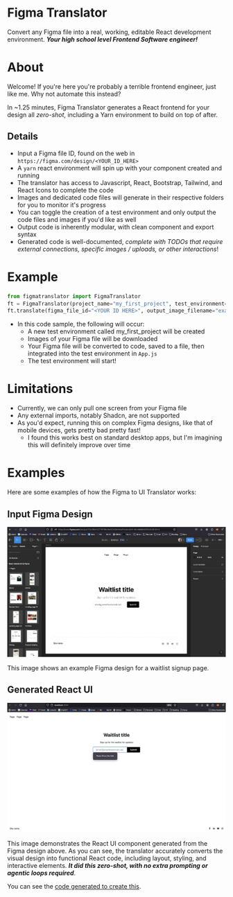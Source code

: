 # Figma Translator
Convert any Figma file into a real, working, editable React development environment. ***Your high school level Frontend Software engineer!***

# About
Welcome! If you're here you're probably a terrible frontend engineer, just like me. Why not automate this instead?

In ~1.25 minutes, Figma Translator generates a React frontend for your design all *zero-shot*, including a Yarn environment to build on top of after.

## Details
* Input a Figma file ID, found on the web in `https://figma.com/design/<YOUR_ID_HERE>`
* A `yarn` react environment will spin up with your component created and running
* The translator has access to Javascript, React, Bootstrap, Tailwind, and React Icons to complete the code
* Images and dedicated code files will generate in their respective folders for you to monitor it's progress
* You can toggle the creation of a test environment and only output the code files and images if you'd like as well
* Output code is inherently modular, with clean component and export syntax
* Generated code is well-documented, *complete with TODOs that require external connections, specific images / uploads, or other interactions*!

# Example
```python
from figmatranslator import FigmaTranslator
ft = FigmaTranslator(project_name="my_first_project", test_environment=True)
ft.translate(figma_file_id="<YOUR ID HERE>", output_image_filename="example.png")
```
* In this code sample, the following will occur:
    * A new test environment called my_first_project will be created
    * Images of your Figma file will be downloaded
    * Your Figma file will be converted to code, saved to a file, then integrated into the test environment in `App.js`
    * The test environment will start!

# Limitations
* Currently, we can only pull one screen from your Figma file
* Any external imports, notably Shadcn, are not supported
* As you'd expect, running this on complex Figma designs, like that of mobile devices, gets pretty bad pretty fast!
    * I found this works best on standard desktop apps, but I'm imagining this will definitely improve over time


# Examples

Here are some examples of how the Figma to UI Translator works:

## Input Figma Design
![Figma Waitlist Design](examples/figma_waitlist.png)

This image shows an example Figma design for a waitlist signup page.

## Generated React UI
![Generated React UI](examples/generated_waitlist.png)

This image demonstrates the React UI component generated from the Figma design above. As you can see, the translator accurately converts the visual design into functional React code, including layout, styling, and interactive elements. ***It did this zero-shot, with no extra prompting or agentic loops required***.

You can see the [code generated to create this](examples/waitlist_code.js).